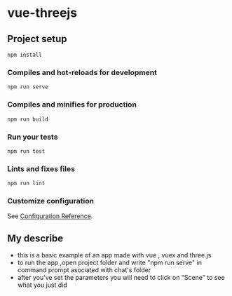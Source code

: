 # vue-threejs

## Project setup
```
npm install
```

### Compiles and hot-reloads for development
```
npm run serve
```

### Compiles and minifies for production
```
npm run build
```

### Run your tests
```
npm run test
```

### Lints and fixes files
```
npm run lint
```

### Customize configuration
See [Configuration Reference](https://cli.vuejs.org/config/).

## My describe
- this is a basic example of an app made with vue , vuex and three.js
- to run the app ,open project folder and write "npm run serve" in command prompt asociated with chat's folder 
- after you've set the parameters you will need to click on "Scene" to see what you just did
